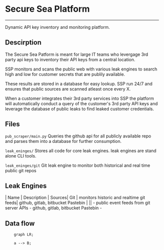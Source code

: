 # Secure Sea Platform
---
Dynamic API key inventory and monitoring platform. 

## Descirption
The Secure Sea Patform is meant for large IT teams who levergage 3rd party api keys to inventory their API keys from a central location.

SSP monitors and scans the public web with various leak engines to search high and low for customer secrets that are publily available. 

These results are stored in a database for easy lookup. SSP run 24/7 and ensures that public sources are scanned atleast once every X. 

When a customer integrates their 3rd party services into SSP the platform will automatically conduct a query of the customer's 3rd party API keys and leverage the database of public leaks to find leaked customer credentials. 

## Files

`pub_scraper/main.py`
Queries the github api for all publicly available repo and parses them into a database for further consumption.

`leak_eninges/`
Stores all code for core leak engines. leak engines are stand alone CLI tools. 

`leak_eninges/git`
Git leak engine to monitor both historical and real time public git repos

## Leak Engines
| Name | Description | Sources|
Git | monitors historic and realtime git feeds| github, gitlab, bitbucket
Pastebin | ||
    - public event feeds from git server APIs
    - github, gitlab, bitbucket
Pastebin
    - 
## Data flow
```mermaid
    graph LR;

    a --> B;
```


